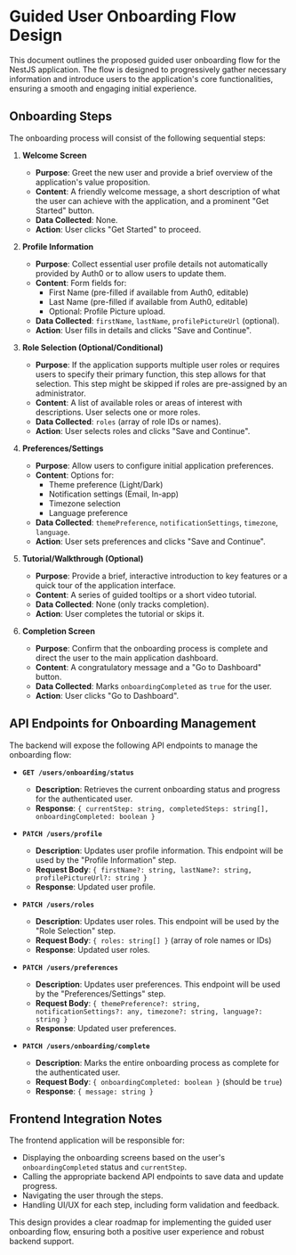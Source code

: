 # Guided User Onboarding Flow Design

This document outlines the proposed guided user onboarding flow for the NestJS application. The flow is designed to progressively gather necessary information and introduce users to the application's core functionalities, ensuring a smooth and engaging initial experience.

## Onboarding Steps

The onboarding process will consist of the following sequential steps:

1.  **Welcome Screen**
    *   **Purpose**: Greet the new user and provide a brief overview of the application's value proposition.
    *   **Content**: A friendly welcome message, a short description of what the user can achieve with the application, and a prominent "Get Started" button.
    *   **Data Collected**: None.
    *   **Action**: User clicks "Get Started" to proceed.

2.  **Profile Information**
    *   **Purpose**: Collect essential user profile details not automatically provided by Auth0 or to allow users to update them.
    *   **Content**: Form fields for:
        *   First Name (pre-filled if available from Auth0, editable)
        *   Last Name (pre-filled if available from Auth0, editable)
        *   Optional: Profile Picture upload.
    *   **Data Collected**: `firstName`, `lastName`, `profilePictureUrl` (optional).
    *   **Action**: User fills in details and clicks "Save and Continue".

3.  **Role Selection (Optional/Conditional)**
    *   **Purpose**: If the application supports multiple user roles or requires users to specify their primary function, this step allows for that selection. This step might be skipped if roles are pre-assigned by an administrator.
    *   **Content**: A list of available roles or areas of interest with descriptions. User selects one or more roles.
    *   **Data Collected**: `roles` (array of role IDs or names).
    *   **Action**: User selects roles and clicks "Save and Continue".

4.  **Preferences/Settings**
    *   **Purpose**: Allow users to configure initial application preferences.
    *   **Content**: Options for:
        *   Theme preference (Light/Dark)
        *   Notification settings (Email, In-app)
        *   Timezone selection
        *   Language preference
    *   **Data Collected**: `themePreference`, `notificationSettings`, `timezone`, `language`.
    *   **Action**: User sets preferences and clicks "Save and Continue".

5.  **Tutorial/Walkthrough (Optional)**
    *   **Purpose**: Provide a brief, interactive introduction to key features or a quick tour of the application interface.
    *   **Content**: A series of guided tooltips or a short video tutorial.
    *   **Data Collected**: None (only tracks completion).
    *   **Action**: User completes the tutorial or skips it.

6.  **Completion Screen**
    *   **Purpose**: Confirm that the onboarding process is complete and direct the user to the main application dashboard.
    *   **Content**: A congratulatory message and a "Go to Dashboard" button.
    *   **Data Collected**: Marks `onboardingCompleted` as `true` for the user.
    *   **Action**: User clicks "Go to Dashboard".

## API Endpoints for Onboarding Management

The backend will expose the following API endpoints to manage the onboarding flow:

*   **`GET /users/onboarding/status`**
    *   **Description**: Retrieves the current onboarding status and progress for the authenticated user.
    *   **Response**: `{ currentStep: string, completedSteps: string[], onboardingCompleted: boolean }`

*   **`PATCH /users/profile`**
    *   **Description**: Updates user profile information. This endpoint will be used by the "Profile Information" step.
    *   **Request Body**: `{ firstName?: string, lastName?: string, profilePictureUrl?: string }`
    *   **Response**: Updated user profile.

*   **`PATCH /users/roles`**
    *   **Description**: Updates user roles. This endpoint will be used by the "Role Selection" step.
    *   **Request Body**: `{ roles: string[] }` (array of role names or IDs)
    *   **Response**: Updated user roles.

*   **`PATCH /users/preferences`**
    *   **Description**: Updates user preferences. This endpoint will be used by the "Preferences/Settings" step.
    *   **Request Body**: `{ themePreference?: string, notificationSettings?: any, timezone?: string, language?: string }`
    *   **Response**: Updated user preferences.

*   **`PATCH /users/onboarding/complete`**
    *   **Description**: Marks the entire onboarding process as complete for the authenticated user.
    *   **Request Body**: `{ onboardingCompleted: boolean }` (should be `true`)
    *   **Response**: `{ message: string }`

## Frontend Integration Notes

The frontend application will be responsible for:
*   Displaying the onboarding screens based on the user's `onboardingCompleted` status and `currentStep`.
*   Calling the appropriate backend API endpoints to save data and update progress.
*   Navigating the user through the steps.
*   Handling UI/UX for each step, including form validation and feedback.

This design provides a clear roadmap for implementing the guided user onboarding flow, ensuring both a positive user experience and robust backend support.